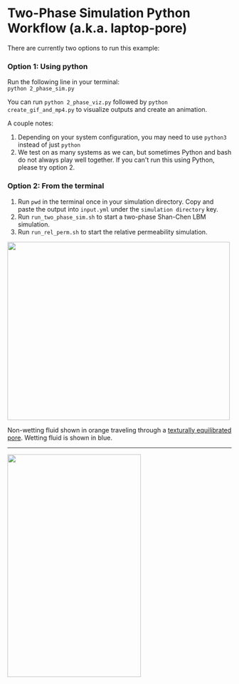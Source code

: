# Two-Phase Simulation Python Workflow (a.k.a. laptop-pore)
There are currently two options to run this example:

### Option 1: Using python
Run the following line in your terminal:\
```python 2_phase_sim.py```

You can run ```python 2_phase_viz.py``` followed by ```python create_gif_and_mp4.py``` to visualize outputs and create an animation.

A couple notes:
  1) Depending on your system configuration, you may need to use ```python3``` instead of just ```python```
  2) We test on as many systems as we can, but sometimes Python and bash do not always play well together. If you can't run this using Python, please try option 2.

### Option 2: From the terminal
  1) Run ```pwd``` in the terminal once in your simulation directory. Copy and paste the output into ```input.yml``` under the ```simulation directory``` key. 
  2) Run ```run_two_phase_sim.sh``` to start a two-phase Shan-Chen LBM simulation.
  3) Run ```run_rel_perm.sh``` to start the relative permeability simulation.

<img src=./lbm_animation.gif width="500" height="400">

Non-wetting fluid shown in orange traveling through a [texturally equilibrated pore](https://www.digitalrocksportal.org/projects/65). Wetting fluid is shown in blue.

----------------------------------------------------------------------------

<img src=./pc_and_relperm_curve.png width="300" height="500">
